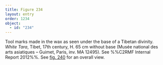 ```yaml
---
title: Figure 234
layout: entry
order: 1234
object:
  - id: "234"
---
```


Tool marks made in the wax as seen under the base of a Tibetan divinity. *White Tara*, Tibet, 17th century, H. 65 cm without base (Musée national des arts asiatiques – Guimet, Paris, inv. MA 12495). See %%C2RMF Internal Report 2012%%. See [fig. 240](/visual-atlas/240/) for an overall view.
